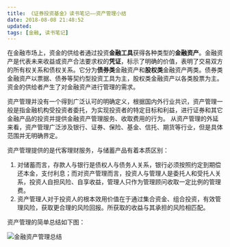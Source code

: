 ```yaml
---
title: 《证券投资基金》读书笔记——资产管理小结
date: 2018-08-08 21:48:52
updated:
tags: [金融, 读书笔记]
---
```


在金融市场上，资金的供给者通过投资**金融工具**获得各种类型的**金融资产**。金融资产是代表未来收益或资产合法要求权的**凭证**，标示了明确的价值，表明了交易双方的所有权关系和债权关系。它分为**债券类**金融资产和**股权类**金融资产两类。债券类金融资产以票据、债券等契约型投资工具为主，股权类金融资产以各类股票为主。资金的供给者产生了对金融资产进行管理的需求。

资产管理并没有一个得到广泛认可的明确定义，根据国内外行业共识，资产管理一般是指金融机构受投资者委托，为实现投资者的特定目标和利益，进行证券和其它金融产品的投资并提供金融资产管理服务、收取费用的行为。
从资产管理的外延来看，资产管理广泛涉及银行、证券、保险、基金、信托、期货等行业，但是具体范围并无明确界定。

资产管理提供的是代客理财服务，与储蓄产品有着本质区别：

1. 对储蓄而言，存款人与银行是债权人与债务人关系，银行必须按照约定到期偿还本金，支付利息；而对资产管理而言，投资人与管理人是委托人和受托人关系，投资人自担风险、自享收益，管理人只作为管理顾问收取一定比例的管理费。
2. 资产管理人对于投资人的根本效用价值在于通过集合资金、组合投资，有效管理风险，获取更合理的风险回报。所获取的收益与其承担的风险相匹配。

资产管理的简单总结如下图：

![金融资产管理总结](/img/finance/financial_asset_management.png)